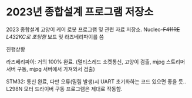 # 2023년 종합설계 프로그램 저장소
2023 종합설계 고양이 케어 로봇 프로그램 및 관련 자료 저장소. Nucleo-~~F411RE~~ *L432KC로 포팅함* 보드 및 라즈베리파이를 씀

진행상황

라즈베리파이: 거의 100% 완료. (멀티스레드 소켓통신, 고양이 검출, mjpg 스트리머 서버 구동, mjpg 서버에서 가져와서 검출)

STM32: 통신 완료, 다만 오류(밀림 발생)시 UART 초기화하는 코드 있으면 좋을 듯.. 
L298N 모터 드라이버 구동 프로그램은 제대로 작동함.
